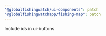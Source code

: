 ```yaml
---
"@globalfishingwatch/ui-components": patch
"@globalfishingwatchapp/fishing-map": patch
---
```


Include ids in ui-buttons
